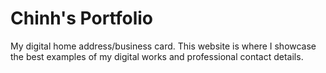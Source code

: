 # Chinh's Portfolio

My digital home address/business card. This website is where I showcase the best examples of my digital works and professional contact details. 
